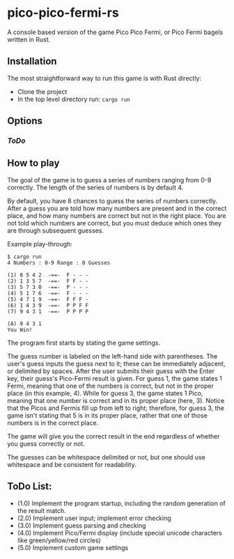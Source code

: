 # pico-pico-fermi-rs
A console based version of the game Pico Pico Fermi, or Pico Fermi bagels written in Rust.

## Installation

The most straightforward way to run this game is with Rust directly:

* Clone the project
* In the top level directory run: `cargo run`

## Options

### *ToDo*

## How to play

The goal of the game is to guess a series of numbers ranging from 0-9 correctly.
The length of the series of numbers is by default 4.

By default, you have 8 chances to guess the series of numbers correctly.
After a guess you are told how many numbers are present and in the correct place, and how many numbers are correct but not in the right place.
You are not told which numbers are correct, but you must deduce which ones they are through subsequent guesses.

Example play-through:

```
$ cargo run
4 Numbers : 0-9 Range : 8 Guesses

(1) 8 5 4 2  -==-  F - - - 
(2) 1 3 5 7  -==-  F F - -
(3) 5 7 3 0  -==-  P - - -
(4) 5 1 7 6  -==-  F - - -  
(5) 4 7 1 9  -==-  F F F -
(6) 1 4 3 9  -==-  P P F F
(7) 9 4 3 1  -==-  P P P P 

(A) 9 4 3 1
You Win!
```

The program first starts by stating the game settings.

The guess number is labeled on the left-hand side with parentheses.
The user's guess inputs the guess next to it; these can be immediately adjacent, or delimited by spaces.
After the user submits their guess with the Enter key, their guess's Pico-Fermi result is given.
For guess 1, the game states 1 Fermi, meaning that one of the numbers is correct, but not in the proper place (in this example, 4).
While for guess 3, the game states 1 Pico, meaning that one number is correct and in its proper place (here, 3).
Notice that the Picos and Fermis fill up from left to right; therefore, for guess 3, the game isn't stating that 5 is in its proper place, rather that one of those numbers is in the correct place.

The game will give you the correct result in the end regardless of whether you guess correctly or not.

The guesses can be whitespace delimited or not, but one should use whitespace and be consistent for readability.

## ToDo List:

* (1.0) Implement the program startup, including the random generation of the result match.
* (2.0) Implement user input; implement error checking
* (3.0) Implement guess parsing and checking
* (4.0) Implement Pico/Fermi display (include special unicode characters like green/yellow/red circles) 
* (5.0) Implement custom game settings
